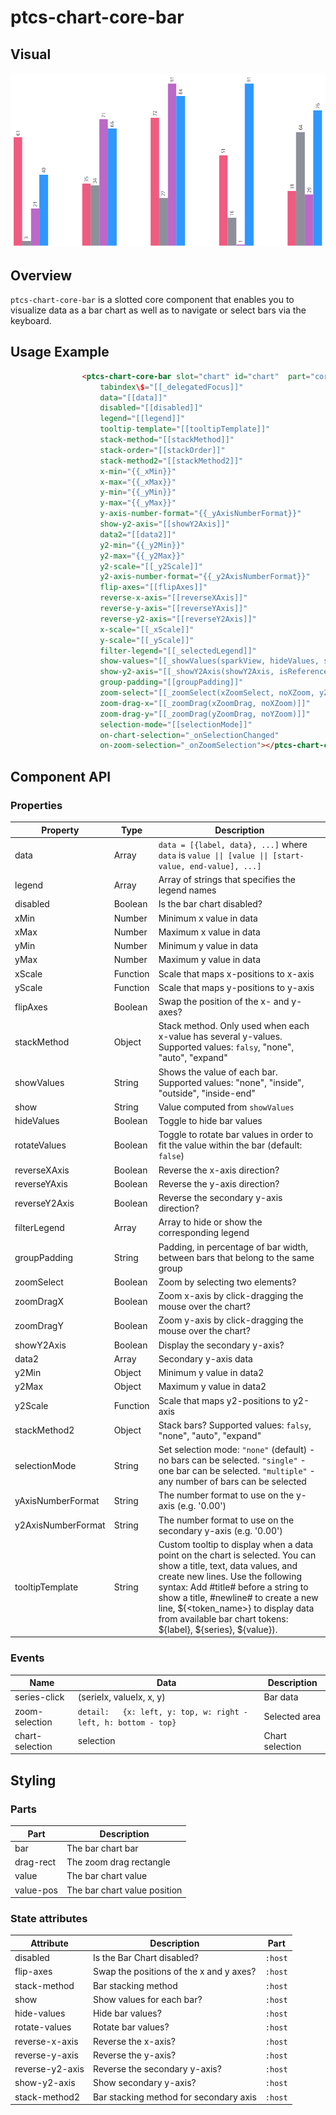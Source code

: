 # ptcs-chart-core-bar
## Visual

<img src="../img/ptcs-chart-core-bar.png" _folder="doc">

## Overview

`ptcs-chart-core-bar` is a slotted core component that enables you to visualize data as a bar chart as well as to navigate or select bars via the keyboard.

## Usage Example

```html
                <ptcs-chart-core-bar slot="chart" id="chart"  part="core-chart" style="pointer-events: auto"
                    tabindex\$="[[_delegatedFocus]]"
                    data="[[data]]"
                    disabled="[[disabled]]"
                    legend="[[legend]]"
                    tooltip-template="[[tooltipTemplate]]"
                    stack-method="[[stackMethod]]"
                    stack-order="[[stackOrder]]"
                    stack-method2="[[stackMethod2]]"
                    x-min="{{_xMin}}"
                    x-max="{{_xMax}}"
                    y-min="{{_yMin}}"
                    y-max="{{_yMax}}"
                    y-axis-number-format="{{_yAxisNumberFormat}}"
                    show-y2-axis="[[showY2Axis]]"
                    data2="[[data2]]"
                    y2-min="{{_y2Min}}"
                    y2-max="{{_y2Max}}"
                    y2-scale="[[_y2Scale]]"
                    y2-axis-number-format="{{_y2AxisNumberFormat}}"
                    flip-axes="[[flipAxes]]"
                    reverse-x-axis="[[reverseXAxis]]"
                    reverse-y-axis="[[reverseYAxis]]"
                    reverse-y2-axis="[[reverseY2Axis]]"
                    x-scale="[[_xScale]]"
                    y-scale="[[_yScale]]"
                    filter-legend="[[_selectedLegend]]"
                    show-values="[[_showValues(sparkView, hideValues, showValues)]]"
                    show-y2-axis="[[_showY2Axis(showY2Axis, isReferenceLines)]]"
                    group-padding="[[groupPadding]]"
                    zoom-select="[[_zoomSelect(xZoomSelect, noXZoom, yZoomSelect, noYZoom)]]"
                    zoom-drag-x="[[_zoomDrag(xZoomDrag, noXZoom)]]"
                    zoom-drag-y="[[_zoomDrag(yZoomDrag, noYZoom)]]"
                    selection-mode="[[selectionMode]]"
                    on-chart-selection="_onSelectionChanged"
                    on-zoom-selection="_onZoomSelection"></ptcs-chart-core-bar>
```

## Component API

### Properties
| Property | Type | Description |
|----------|------|-------------|
|data|Array| `data = [{label, data}, ...]` where `data` is `value \|\| [value \|\| [start-value, end-value], ...]`|
|legend|Array|Array of strings that specifies the legend names|
|disabled|Boolean|Is the bar chart disabled?|
|xMin|Number|Minimum x value in data|
|xMax|Number|Maximum x value in data|
|yMin|Number|Minimum y value in data|
|yMax|Number|Maximum y value in data|
|xScale|Function|Scale that maps x-positions to x-axis|
|yScale|Function|Scale that maps y-positions to y-axis|
|flipAxes|Boolean|Swap the position of the x- and y-axes?|
|stackMethod|Object| Stack method. Only used when each x-value has several y-values. Supported values: `falsy`, "none", "auto", "expand"|
|showValues|String| Shows the value of each bar. Supported values: "none", "inside", "outside", "inside-end"|
|show|String|Value computed from `showValues`|
|hideValues|Boolean|Toggle to hide bar values|
|rotateValues|Boolean|Toggle to rotate bar values in order to fit the value within the bar (default: `false`) |
|reverseXAxis|Boolean|Reverse the x-axis direction?|
|reverseYAxis|Boolean|Reverse the y-axis direction?|
|reverseY2Axis|Boolean|Reverse the secondary y-axis direction?|
|filterLegend|Array|Array to hide or show the corresponding legend|
|groupPadding|String|Padding, in percentage of bar width, between bars that belong to the same group|
|zoomSelect|Boolean|Zoom by selecting two elements?|
|zoomDragX|Boolean|Zoom x-axis by click-dragging the mouse over the chart?|
|zoomDragY|Boolean|Zoom y-axis by click-dragging the mouse over the chart?|
|showY2Axis|Boolean|Display the secondary y-axis?|
|data2|Array|Secondary y-axis data|
|y2Min|Object|Minimum y value in data2|
|y2Max|Object|Maximum y value in data2|
|y2Scale|Function|Scale that maps y2-positions to y2-axis|
|stackMethod2|Object| Stack bars? Supported values: `falsy`, "none", "auto", "expand"|
|selectionMode|String|Set selection mode: `"none"` (default) - no bars can be selected. `"single"` - one bar can be selected. `"multiple"` - any number of bars can be selected|
|yAxisNumberFormat|String|The number format to use on the y-axis (e.g. '0.00')|
|y2AxisNumberFormat|String|The number format to use on the secondary y-axis (e.g. '0.00')|
|tooltipTemplate|String|Custom tooltip to display when a data point on the chart is selected. You can show a title, text, data values, and create new lines. Use the following syntax: Add #title# before a string to show a title, #newline# to create a new line, ${<token_name>} to display data from available bar chart tokens: ${label}, ${series}, ${value}).|

### Events

| Name | Data | Description |
|------|------|-------------|
| series-click | (serieIx, valueIx, x, y)| Bar data |
| zoom-selection |  `detail:   {x: left, y: top, w: right - left, h: bottom - top}` | Selected area |
| chart-selection | selection | Chart selection |

## Styling

### Parts

| Part | Description |
|-----------|-------------|
|bar| The bar chart bar|
|drag-rect|The zoom drag rectangle|
|value|The bar chart value|
|value-pos|The bar chart value position|

### State attributes

| Attribute | Description | Part |
|-----------|-------------|------|
| disabled | Is the Bar Chart disabled? |`:host` |
| flip-axes | Swap the positions of the x and y axes? |`:host` |
| stack-method | Bar stacking method |`:host` |
| show | Show values for each bar? |`:host` |
| hide-values | Hide bar values? |`:host` |
| rotate-values | Rotate bar values? |`:host` |
| reverse-x-axis | Reverse the x-axis? |`:host` |
| reverse-y-axis | Reverse the y-axis? |`:host` |
| reverse-y2-axis | Reverse the secondary y-axis? |`:host` |
| show-y2-axis | Show secondary y-axis? |`:host` |
| stack-method2 | Bar stacking method for secondary axis|`:host` |
